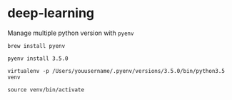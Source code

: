 # deep-learning

Manage multiple python version with `pyenv`

`brew install pyenv`

`pyenv install 3.5.0`

`virtualenv -p /Users/youusername/.pyenv/versions/3.5.0/bin/python3.5 venv`

`source venv/bin/activate`